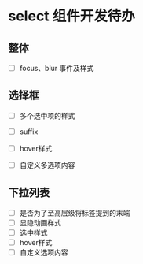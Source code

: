 # select 组件开发待办

## 整体

- [ ] focus、blur 事件及样式

## 选择框

- [ ] 多个选中项的样式
- [ ] suffix
- [ ] hover样式
- [ ] 自定义多选项内容


## 下拉列表

- [ ] 是否为了至高层级将标签提到<body>的末端
- [ ] 显隐动画样式
- [ ] 选中样式
- [ ] hover样式
- [ ] 自定义选项内容
